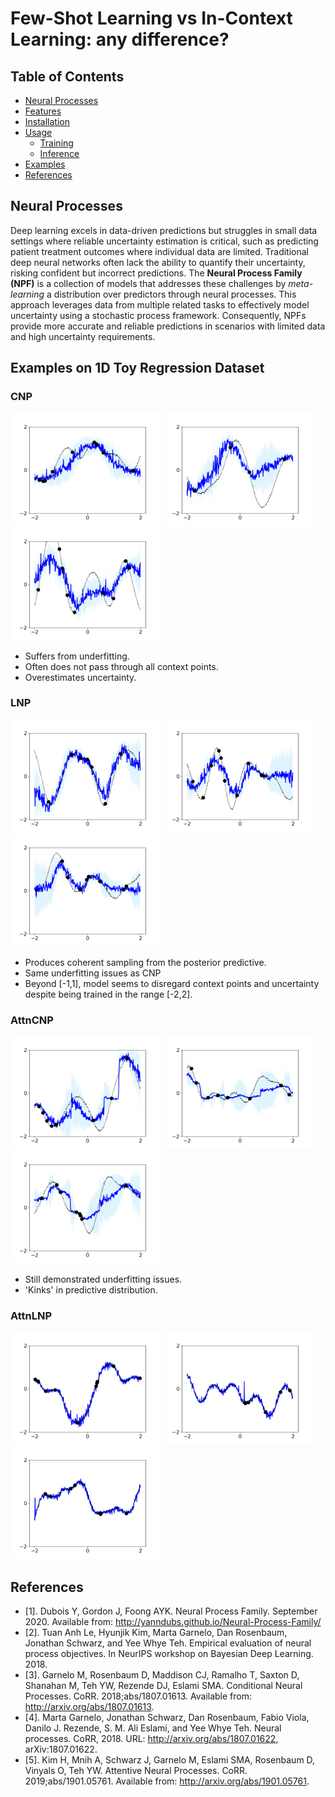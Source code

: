 # Few-Shot Learning vs In-Context Learning: any difference?

## Table of Contents
- [Neural Processes](#neural-processes)
- [Features](#features)
- [Installation](#installation)
- [Usage](#usage)
  - [Training](#training)
  - [Inference](#inference)
- [Examples](#examples)
- [References](#references)

## Neural Processes

Deep learning excels in data-driven predictions but struggles in small data settings where reliable uncertainty estimation is critical, such as predicting patient treatment outcomes where individual data are limited. Traditional deep neural networks often lack the ability to quantify their uncertainty, risking confident but incorrect predictions. The **Neural Process Family (NPF)** is a collection of models that addresses these challenges by *meta-learning* a distribution over predictors through neural processes. This approach leverages data from multiple related tasks to effectively model uncertainty using a stochastic process framework. Consequently, NPFs provide more accurate and reliable predictions in scenarios with limited data and high uncertainty requirements.

## Examples on 1D Toy Regression Dataset

### CNP
<img src="images/1d_toy_regression/CNP1.png" width="240" height="180"> <img src="images/1d_toy_regression/CNP2.png" width="240" height="180"> <img src="images/1d_toy_regression/CNP3.png" width="240" height="180">

- Suffers from underfitting.
- Often does not pass through all context points.
- Overestimates uncertainty.

### LNP 
<img src="images/1d_toy_regression/LNP1.png" width="240" height="180"> <img src="images/1d_toy_regression/LNP2.png" width="240" height="180"> <img src="images/1d_toy_regression/LNP3.png" width="240" height="180">

- Produces coherent sampling from the posterior predictive.
- Same underfitting issues as CNP
- Beyond [-1,1], model seems to disregard context points and uncertainty despite being trained in the range [-2,2].

### AttnCNP
<img src="images/1d_toy_regression/AttnCNP1.png" width="240" height="180"> <img src="images/1d_toy_regression/AttnCNP2.png" width="240" height="180"> <img src="images/1d_toy_regression/AttnCNP3.png" width="240" height="180">

- Still demonstrated underfitting issues.
- 'Kinks' in predictive distribution.

### AttnLNP
<img src="images/1d_toy_regression/AttnLNP1.png" width="240" height="180"> <img src="images/1d_toy_regression/AttnLNP2.png" width="240" height="180"> <img src="images/1d_toy_regression/AttnLNP3.png" width="240" height="180">


## References
- [1]. Dubois Y, Gordon J, Foong AYK. Neural Process Family. September 2020. Available from: http://yanndubs.github.io/Neural-Process-Family/  
- [2]. Tuan Anh Le, Hyunjik Kim, Marta Garnelo, Dan Rosenbaum, Jonathan Schwarz, and Yee Whye Teh. Empirical evaluation of neural process objectives. In NeurIPS workshop on Bayesian Deep Learning. 2018.  
- [3]. Garnelo M, Rosenbaum D, Maddison CJ, Ramalho T, Saxton D, Shanahan M, Teh YW, Rezende DJ, Eslami SMA. Conditional Neural Processes. CoRR. 2018;abs/1807.01613. Available from: http://arxiv.org/abs/1807.01613.  
- [4]. Marta Garnelo, Jonathan Schwarz, Dan Rosenbaum, Fabio Viola, Danilo J. Rezende, S. M. Ali Eslami, and Yee Whye Teh. Neural processes. CoRR, 2018. URL: http://arxiv.org/abs/1807.01622, arXiv:1807.01622.  
- [5]. Kim H, Mnih A, Schwarz J, Garnelo M, Eslami SMA, Rosenbaum D, Vinyals O, Teh YW. Attentive Neural Processes. CoRR. 2019;abs/1901.05761. Available from: http://arxiv.org/abs/1901.05761.  

